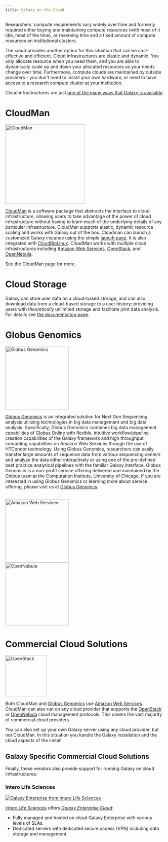 ```yaml
---
title: Galaxy on the Cloud
---
```

Researchers' compute requirements vary widely over time and formerly required either buying and maintaining compute resources (with most of it idle, most of the time), or reserving time and a fixed amount of compute resources on institutional clusters.

The *cloud* provides another option for this situation that can be cost-effective and efficient.  Cloud infrastructures are elastic and dynamic.  You only allocate resource when you need them, and you are able to dynamically scale up and down your allocated resources as your needs change over time.  Furthermore, compute clouds are maintained by outside providers - you don't need to install your own hardware, or need to have access to a research compute cluster at your institution.

Cloud infrastructures are just [one of the many ways that Galaxy is available](/use/).

# CloudMan

<div class='left'><a href='/cloudman/'><img src="/images/logos/CloudManWideBlackLogo.png" alt="CloudMan" width="250" /></a></div>

[CloudMan](/cloudman/) is a software package that abstracts the interface to cloud infrastructure, allowing users to take advantage of the power of cloud infrastructure without having to learn much of the underlying details of any particular infrastructure.  CloudMan supports elastic, dynamic resource scaling and works with Galaxy out of the box. Cloudman can launch a customized Galaxy instance using the simple [launch page](https://launch.usegalaxy.org/launch). It is also integrated with [CloudBioLinux](http://cloudbiolinux.org/).  CloudMan works with multiple cloud infrastructures including [Amazon Web Services](http://aws.amazon.com), [OpenStack](http://www.openstack.org/), and [OpenNebula](http://opennebula.org).

See the CloudMan page for more.


# Cloud Storage

Galaxy can store user data on a cloud-based storage, and can also download data from a cloud-based storage to a user history; providing users with _theoretically_ unlimited storage and facilitate joint data analysis. For details see [the documentaiton page](/cloud/storage/).


# Globus Genomics

<div class='right'><a href='http://www.globus.org/genomics'><img src="/images/logos/GlobusGenomics.png" alt="Globus Genomics" width="200" /></a></div>

[Globus Genomics](http://www.globus.org/genomics) is an integrated solution for Next Gen Sequencing analysis utilizing technologies in big data management and big data analysis. Specifically, Globus Genomics combines big data management capabilities of [Globus Online](http://www.globusonline.org) with flexible, intuitive workflow/pipeline creation capabilities of the Galaxy framework and high throughput computing capabilities on Amazon Web Services through the use of HTCondor technology. Using Globus Genomics, researchers can easily transfer large amounts of sequence data from various sequencing centers and analyze the data either interactively or using one of the pre-defined best practice analytical pipelines with the familiar Galaxy interface. Globus Genomics is a non-profit service offering delivered and maintained by the Globus team at the Computation Institute, University of Chicago. If you are interested in using Globus Genomics or learning more about service offering, please visit us at [Globus Genomics](http://www.globus.org/genomics).

<div class='right'><br /><a href='http://aws.amazon.com/'><img src="/images/logos/AWSLogo400.png" alt="Amazon Web Services" width="200" /></a><br /><a href='http://opennebula.org'><img src="/images/logos/OpenNebulaLogo.png" alt="OpenNebula" width="200" /></a></div>

# Commercial Cloud Solutions

[<img class="float-left" src="/images/logos/OpenStackLogo.png" alt="OpenStack" width="130" />](http://openstack.org)

Both CloudMan and [Globus Genomics](/cloud/#globus-genomics) use [Amazon Web Services](http://aws.amazon.com).  CloudMan can also run on any cloud provider that supports the [OpenStack](http://openstack.org) or [OpenNebula](http://opennebula.org) cloud management protocols.  This covers the vast majority of commercial cloud providers.

You can also set up your own Galaxy server using any cloud provider, but not CloudMan.  In this situation you handle the Galaxy installation and the cloud aspects of the install.

## Galaxy Specific Commercial Cloud Solutions

Finally, these vendors also provide support for running Galaxy on cloud infrastructures:

### Intero Life Sciences

[<img class="float-right" src="/images/logos/galaxy-enterprise-logo-200.png" alt="Galaxy Enterprise from Intero Life Sciences" />](https://www.galaxyinformatics.com/)

[Intero Life Sciences](https://www.interolifesciences.com/) offers *[Galaxy Enterprise Cloud](https://www.galaxyinformatics.com/)*:

* Fully managed and hosted on cloud Galaxy Enterprise with various levels of SLAs.
* Dedicated servers with dedicated secure access (VPN) including data storage and management.

